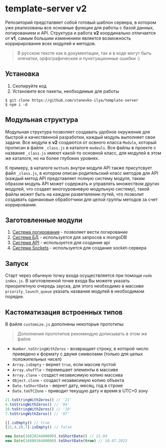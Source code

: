 # template-server v2
Репозиторий предсталвяет собой готовый шаблон сервера, в котором уже реализованы все основные функции для работы с базой данных, логированием и API. Структура и работа **v2** координально отличается от **v1**, самым большим изменениеи является возможность корририрование всех модулей и методов. 
> В русском тексте как в документации, так и в коде могут быть опечатки, орфографические и пунктуационные ошибки :)

## Установка
1. Скопируйте код
2. Установите все пакеты, необходимые для работы
```
$ git clone https://github.com/stanevko-ilya/template-server
$ npm i -d
```

## Модульная структура
Модульная структура позволяет создавать удобное окружение для быстрой и качественной разработки, каждый модуль выполняет свои задачи. Все модули в **v2** создаются от освного класса `Module`, который прописан в файле `_class.js` в каталоге `modeuls`. Все файлы в проекте с название `_class.js` имеют какой-то основной класс, для модулей в этом же каталоге, но на более глубоких уровнях.

К примеру, в каталоге `methods` внутри модуля API также присутсвует файл `_class.js`, в котором описан родительский класс методов для API (каждый метод API представляет полную систему модуля, таким образом модуль API может содержать и управлять множеством других модулей, что создает многоуровневую модульную систему), такой файлы может быть на каждом разветвлении путей, что позволит создавать одинаковые обработчики для целой группы методов за счет коррирования.

## Заготовленные модули
1. [Система логирования](https://github.com/stanevko-ilya/template-server/tree/v2/modules/logger) - позволяет вести логирование
2. [Система БД](https://github.com/stanevko-ilya/template-server/tree/v2/modules/db) - используется для запросов к mongoDB
3. [Система API](https://github.com/stanevko-ilya/template-server/tree/v2/modules/api) - используется для создание api
4. [Система Sockets](https://github.com/stanevko-ilya/template-server/tree/v2/modules/sockets) - используется для создание socket-сервера

## Запуск
Старт через обычную точку входа осуществляется при помощи `node index.js`. В заготовленной точке входа Вы можете указать приоритетную очередь зауска, для этого необходимо в массиве `priority_launch_queue` указать названия модулей в необходимом порядке.

## Кастоматизация встроенных типов
В файле `customize.js` дополнены некоторые прототипы:
> Дополнения прототипов рекомендую дописывать в этом же файле
- `Number.toStringWithZeros` - возвращает строку, в которой число приведено к формату с двумя символами (только для целых положительных чисел)
- `Array.isEmpty` - вернет `true`, если массив пустой
- `Array.shuffle` - перемешает элементы в массиве
- `Array.clone` - создаст независимую копию массива
- `Object.clone` - создаст независимую копию объекта
- `Date.toShortDate` - вернет дату, месяц, год в строке
- `Date.toUTCZone` - приводит текущую дату и время в UTC+0 зону
```javascript
21.toStringWithZeros() // '21'
4.toStringWithZeros() // '04'
10.toStringWithZeros() // '10'
7.toStringWithZeros() // '07'

[].isEmpty() // true
[21,4,10,7].isEmpty() // false

new Date(1682024400000).toShortDate() // 21.04
new Date(1688936400000).toShortDate(true) // 10.07.2023
```
